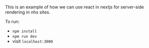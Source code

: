 This is an example of how we can use react in nextjs for server-side rendering in nhs sites.

To run:

* `npm install`
* `npm run dev`
* visit `localhost:3000`